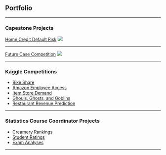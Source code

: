 ## Portfolio

---

### Capestone Projects

[Home Credit Default Risk](sample_page)
<img src="images/dummy_thumbnail.jpg?raw=true"/>

---
[Future Case Competition](sample_presentation.pdf)
<img src="images/dummy_thumbnail.jpg?raw=true"/>

---

### Kaggle Competitions

- [Bike Share](https://github.com/alexiacw11/BikeShare)
- [Amazon Employee Access](https://github.com/alexiacw11/AmazonEmployeeAccess)
- [Item Store Demand](https://github.com/alexiacw11/ItemStoreDemand)
- [Ghouls, Ghosts, and Goblins](https://github.com/alexiacw11/Ghouls-Goblins-and-Ghosts)
- [Restaurant Revenue Prediction](https://github.com/alexiacw11/RestaurantRevenuePrediction)

---

### Statistics Course Coordinator Projects

- [Creamery Rankings](https://github.com/alexiacw11/CreameryRatings)
- [Student Ratings](https://github.com/alexiacw11/StudentRatings)
- [Exam Analyses](https://github.com/alexiacw11/ExamAnalyses)



---
